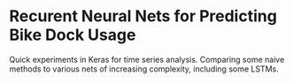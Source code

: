 
# Recurent Neural Nets for Predicting Bike Dock Usage

Quick experiments in Keras for time series analysis. Comparing some naive methods to various nets of increasing complexity, including some LSTMs.

